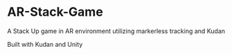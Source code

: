 # AR-Stack-Game
A Stack Up game in AR environment utilizing markerless tracking and Kudan

Built with Kudan and Unity
